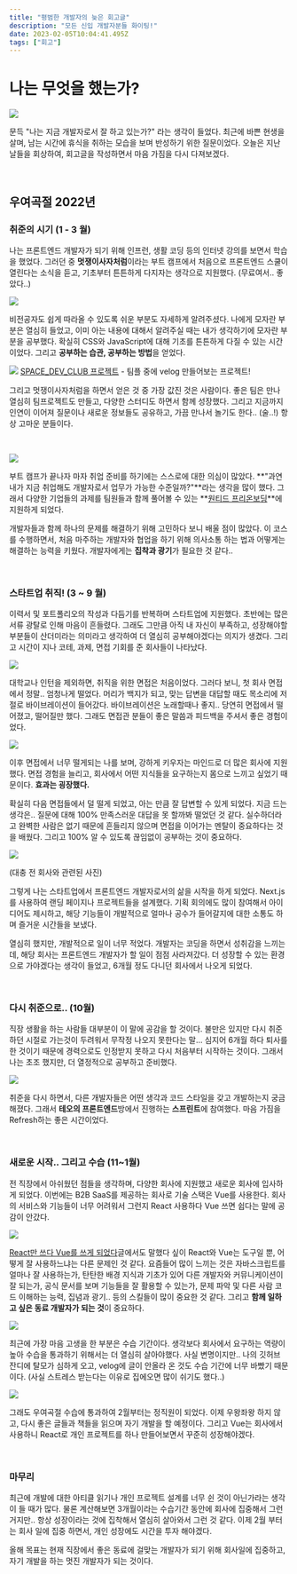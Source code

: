 ```yaml
---
title: "평범한 개발자의 늦은 회고글"
description: "모든 신입 개발자분들 화이팅!"
date: 2023-02-05T10:04:41.495Z
tags: ["회고"]
---
```

# 나는 무엇을 했는가?

![](/images/16635879-56eb-4a5f-be5b-143b61146378-image.jpg)

문득 "나는 지금 개발자로서 잘 하고 있는가?" 라는 생각이 들었다. 최근에 바쁜 현생을 살며, 남는 시간에 휴식을 취하는 모습을 보며 반성하기 위한 질문이었다. 오늘은 지난 날들을 회상하여, 회고글을 작성하면서 마음 가짐을 다시 다져보겠다.

<br>

## 우여곡절 2022년

### 취준의 시기 (1 - 3 월)

나는 프론트엔드 개발자가 되기 위해 인프런, 생활 코딩 등의 인터넷 강의를 보면서 학습을 했었다.  그러던 중 **멋쟁이사자처럼**이라는 부트 캠프에서 처음으로 프론트엔드 스쿨이 열린다는 소식을 듣고, 기초부터 튼튼하게 다지자는 생각으로 지원했다. (무료여서.. 좋았다..)

![](/images/764af2e6-e2a2-46dd-8242-16f06dd5650d-image.png)

비전공자도 쉽게 따라올 수 있도록 쉬운 부분도 자세하게 알려주셨다. 나에게 모자란 부분은 열심히 들었고, 이미 아는 내용에 대해서 알려주실 때는 내가 생각하기에 모자란 부분을 공부했다. 확실히 CSS와 JavaScript에 대해 기초를 튼튼하게 다질 수 있는 시간이었다. 그리고 **공부하는 습관, 공부하는 방법**을 얻었다.

![](/images/494e4178-1b7f-4422-ba6a-df161d73e6d6-image.jpg)
[SPACE_DEV_CLUB 프로젝트](https://velog.io/@leehyunho2001/Velog%EB%A5%BC-%EB%A7%8C%EB%93%A4%EC%96%B4%EB%B3%B4%EB%8A%94-SPACEDEVCLUB-%ED%94%84%EB%A1%9C%EC%A0%9D%ED%8A%B8) - 팀플 중에 velog 만들어보는 프로젝트!

그리고 멋쟁이사자처럼을 하면서 얻은 것 중 가장 값진 것은 사람이다. 좋은 팀은 만나 열심히 팀프로젝트도 만들고, 다양한 스터디도 하면서 함께 성장했다. 그리고 지금까지 인연이 이어져 질문이나 새로운 정보들도 공유하고, 가끔 만나서 놀기도 한다.. (술..!) 항상 고마운 분들이다.

<br>

![](/images/c7db4351-8cc1-484c-8b1a-d52d9bd5e180-image.png)


부트 캠프가 끝나자 마자 취업 준비를 하기에는 스스로에 대한 의심이 많았다. **"과연 내가 지금 취업해도 개발자로서 업무가 가능한 수준일까?"**라는 생각을 많이 했다. 그래서 다양한 기업들의 과제를 팀원들과 함께 풀어볼 수 있는 **[원티드 프리온보딩](https://velog.io/@leehyunho2001/series/%EC%9B%90%ED%8B%B0%EB%93%9C-Free-Onboarding)**에 지원하게 되었다.

개발자들과 함께 하나의 문제를 해결하기 위해 고민하다 보니 배울 점이 많았다. 이 코스를 수행하면서, 처음 마주하는 개발자와 협업을 하기 위해 의사소통 하는 법과 어떻게는 해결하는 능력을 키웠다. 개발자에게는 **집착과 광기**가 필요한 것 같다..

<br>

### 스타트업 취직! (3 ~ 9 월)

이력서 및 포트폴리오의 작성과 다듬기를 반복하며 스타트업에 지원했다. 초반에는 많은 서류 광탈로 인해 마음이 흔들렸다. 그래도 그만큼 아직 내 자신이 부족하고, 성장해야할 부분들이 산더미라는 의미라고 생각하여 더 열심히 공부해야겠다는 의지가 생겼다. 그리고 시간이 지나 코테, 과제, 면접 기회를 준 회사들이 나타났다.

![](/images/8e5ec208-b05b-46ba-90a6-8c9d873fec6f-image.jpg)

대학교나 인턴을 제외하면, 취직을 위한 면접은 처음이었다. 그러다 보니, 첫 회사 면접에서 정말.. 엄청나게 떨었다. 머리가 백지가 되고, 맞는 답변을 대답할 때도 목소리에 저절로 바이브레이션이 들어갔다. 바이브레이션은 노래할때나 좋지.. 당연히 면접에서 떨어졌고, 떨어질만 했다. 그래도 면접관 분들이 좋은 말씀과 피드백을 주셔서 좋은 경험이었다.

![](/images/a8484854-945a-4aa3-956f-a9c4a27d6874-image.jpg)

이후 면접에서 너무 떨게되는 나를 보며, 강하게 키우자는 마인드로 더 많은 회사에 지원했다. 면접 경험을 늘리고, 회사에서 어떤 지식들을 요구하는지 몸으로 느끼고 싶었기 때문이다. **효과는 굉장했다.** 

확실히 다음 면접들에서 덜 떨게 되었고, 아는 만큼 잘 답변할 수 있게 되었다. 지금 드는 생각은.. 질문에 대해 100% 만족스러운 대답을 못 할까봐 떨었던 것 같다. 실수하더라고 완벽한 사람은 없기 때문에 흔들리지 않으며 면접을 이어가는 멘탈이 중요하다는 것을 배웠다. 그리고 100% 알 수 있도록 끊임없이 공부하는 것이 중요하다.

![](/images/a36b5b03-2e8b-4826-bba7-74f922b67e02-image.jpg)

(대충 전 회사와 관련된 사진)

그렇게 나는 스타트업에서 프론트엔드 개발자로서의 삶을 시작을 하게 되었다. Next.js를 사용하여 랜딩 페이지나 프로젝트들을 설계했다. 기획 회의에도 많이 참여해서 아이디어도 제시하고, 해당 기능들이 개발적으로 얼마나 공수가 들어갈지에 대한 소통도 하며 즐거운 시간들을 보냈다.

열심히 했지만, 개발적으로 일이 너무 적었다. 개발자는 코딩을 하면서 성취감을 느끼는데, 해당 회사는 프론트엔드 개발자가 할 일이 점점 사라져갔다. 더 성장할 수 있는 환경으로 가야겠다는 생각이 들었고, 6개월 정도 다니던 회사에서 나오게 되었다.

<br>

### 다시 취준으로.. (10월)

직장 생활을 하는 사람들 대부분이 이 말에 공감을 할 것이다. 불만은 있지만 다시 취준하던 시절로 가는것이 두려워서 무작정 나오지 못한다는 말... 심지어 6개월 하다 퇴사를 한 것이기 때문에 경력으로도 인정받지 못하고 다시 처음부터 시작하는 것이다. 그래서 나는 초조 했지만, 더 열정적으로 공부하고 준비했다.

![](/images/a1d57463-f2d3-4816-9f79-d919a0fe9cf7-image.png)

취준을 다시 하면서, 다른 개발자들은 어떤 생각과 코드 스타일을 갖고 개발하는지 궁금해졌다. 그래서 **테오의 프론트엔드**방에서 진행하는 **스프린트**에 참여했다. 마음 가짐을 Refresh하는 좋은 시간이었다.

<br>

### 새로운 시작.. 그리고 수습 (11~1월)

전 직장에서 아쉬웠던 점들을 생각하며, 다양한 회사에 지원했고 새로운 회사에 입사하게 되었다. 이번에는 B2B SaaS를 제공하는 회사로 기술 스택은 Vue를 사용한다. 회사의 서비스와 기능들이 너무 어려워서 그런지 React 사용하다 Vue 쓰면 쉽다는 말에 공감이 안갔다.

![](/images/7daab470-52a1-4a7b-aa4c-5fe38ae97a6b-image.png)

[React만 쓰다 Vue를 쓰게 되었다](https://velog.io/@leehyunho2001/React%EB%A7%8C-%EC%82%AC%EC%9A%A9%ED%95%98%EB%8B%A4-Vue%EB%A5%BC-%EC%93%B0%EA%B2%8C-%EB%90%98%EC%97%88%EB%8B%A4)글에서도 말했다 싶이 React와 Vue는 도구일 뿐, 어떻게 잘 사용하느냐는 다른 문제인 것 같다. 요즘들어 많이 느끼는 것은 자바스크립트를 얼마나 잘 사용하는가, 탄탄한 배경 지식과 기초가 있어 다른 개발자와 커뮤니케이션이 잘 되는가, 공식 문서를 보며 기능들을 잘 활용할 수 있는가, 문제 파악 및 다른 사람 코드 이해하는 능력, 집념과 광기.. 등의 스킬들이 많이 중요한 것 같다. 그리고 **함께 일하고 싶은 동료 개발자가 되는 것**이 중요하다.

![](/images/ce3fb7c7-a04b-4ec7-a074-2cf35db434e8-image.jpg)

최근에 가장 마음 고생을 한 부분은 수습 기간이다. 생각보다 회사에서 요구하는 역량이 높아 수습을 통과하기 위해서는 더 열심히 살아야했다. 사실 변명이지만.. 나의 깃허브 잔디에 탈모가 심하게 오고, velog에 글이 안올라 온 것도 수습 기간에 너무 바빴기 때문이다. (사실 스트레스 받는다는 이유로 집에오면 많이 쉬기도 했다..)

![](/images/58d967a6-e5f1-48a2-a7d3-c61c4c96b799-image.jpg)

그래도 우여곡절 수습에 통과하여 2월부터는 정직원이 되었다. 이제 우왕좌왕 하지 않고, 다시 좋은 글들과 책들을 읽으며 자기 개발을 할 예정이다. 그리고 Vue는 회사에서 사용하니 React로 개인 프로젝트를 하나 만들어보면서 꾸준히 성장해야겠다. 

<br>

### 마무리

최근에 개발에 대한 아티클 읽기나 개인 프로젝트 설계를 너무 쉰 것이 아닌가라는 생각이 들 때가 많다. 물론 계산해보면 3개월이라는 수습기간 동안에 회사에 집중해서 그런 거지만.. 항상 성장이라는 것에 집착해서 열심히 살아와서 그런 것 같다. 이제 2월 부터는 회사 일에 집중 하면서, 개인 성장에도 시간을 투자 해야겠다.

올해 목표는 현재 직장에서 좋은 동료에 걸맞는 개발자가 되기 위해 회사일에 집중하고, 자기 개발을 하는 멋진 개발자가 되는 것이다.  